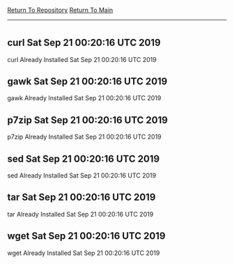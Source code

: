 [Return To Repository](https://github.com/deathbybandaid/piholeparser/)
[Return To Main](https://github.com/deathbybandaid/piholeparser/blob/master/RecentRunLogs/Mainlog.md)
____________________________________
# 
## curl Sat Sep 21 00:20:16 UTC 2019
curl Already Installed Sat Sep 21 00:20:16 UTC 2019
## gawk Sat Sep 21 00:20:16 UTC 2019
gawk Already Installed Sat Sep 21 00:20:16 UTC 2019
## p7zip Sat Sep 21 00:20:16 UTC 2019
p7zip Already Installed Sat Sep 21 00:20:16 UTC 2019
## sed Sat Sep 21 00:20:16 UTC 2019
sed Already Installed Sat Sep 21 00:20:16 UTC 2019
## tar Sat Sep 21 00:20:16 UTC 2019
tar Already Installed Sat Sep 21 00:20:16 UTC 2019
## wget Sat Sep 21 00:20:16 UTC 2019
wget Already Installed Sat Sep 21 00:20:16 UTC 2019
